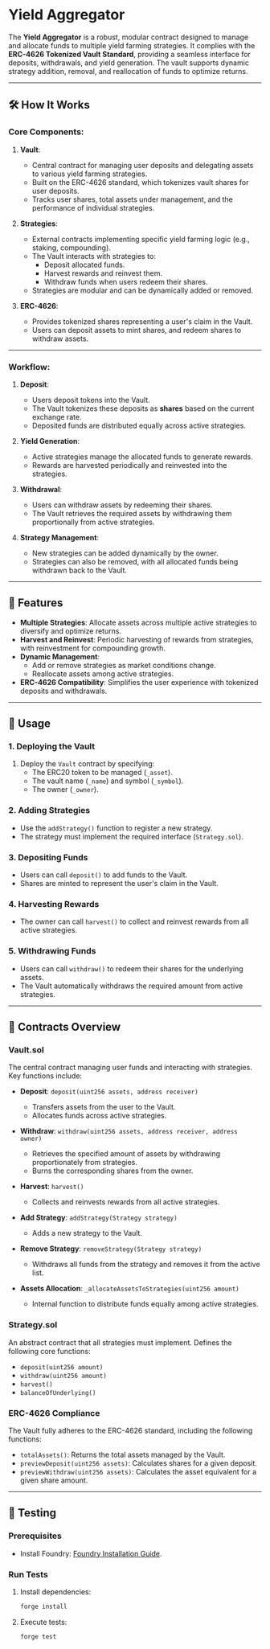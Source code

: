# Yield Aggregator

The **Yield Aggregator** is a robust, modular contract designed to manage and allocate funds to multiple yield farming strategies. It complies with the **ERC-4626 Tokenized Vault Standard**, providing a seamless interface for deposits, withdrawals, and yield generation. The vault supports dynamic strategy addition, removal, and reallocation of funds to optimize returns.

---

## 🛠 **How It Works**

### Core Components:

1. **Vault**:

   - Central contract for managing user deposits and delegating assets to various yield farming strategies.
   - Built on the ERC-4626 standard, which tokenizes vault shares for user deposits.
   - Tracks user shares, total assets under management, and the performance of individual strategies.

2. **Strategies**:

   - External contracts implementing specific yield farming logic (e.g., staking, compounding).
   - The Vault interacts with strategies to:
     - Deposit allocated funds.
     - Harvest rewards and reinvest them.
     - Withdraw funds when users redeem their shares.
   - Strategies are modular and can be dynamically added or removed.

3. **ERC-4626**:
   - Provides tokenized shares representing a user's claim in the Vault.
   - Users can deposit assets to mint shares, and redeem shares to withdraw assets.

---

### Workflow:

1. **Deposit**:

   - Users deposit tokens into the Vault.
   - The Vault tokenizes these deposits as **shares** based on the current exchange rate.
   - Deposited funds are distributed equally across active strategies.

2. **Yield Generation**:

   - Active strategies manage the allocated funds to generate rewards.
   - Rewards are harvested periodically and reinvested into the strategies.

3. **Withdrawal**:

   - Users can withdraw assets by redeeming their shares.
   - The Vault retrieves the required assets by withdrawing them proportionally from active strategies.

4. **Strategy Management**:
   - New strategies can be added dynamically by the owner.
   - Strategies can also be removed, with all allocated funds being withdrawn back to the Vault.

---

## 🧱 **Features**

- **Multiple Strategies**: Allocate assets across multiple active strategies to diversify and optimize returns.
- **Harvest and Reinvest**: Periodic harvesting of rewards from strategies, with reinvestment for compounding growth.
- **Dynamic Management**:
  - Add or remove strategies as market conditions change.
  - Reallocate assets among active strategies.
- **ERC-4626 Compatibility**: Simplifies the user experience with tokenized deposits and withdrawals.

---

## 🚀 **Usage**

### 1. Deploying the Vault

1. Deploy the `Vault` contract by specifying:
   - The ERC20 token to be managed (`_asset`).
   - The vault name (`_name`) and symbol (`_symbol`).
   - The owner (`_owner`).

### 2. Adding Strategies

- Use the `addStrategy()` function to register a new strategy.
- The strategy must implement the required interface (`Strategy.sol`).

### 3. Depositing Funds

- Users can call `deposit()` to add funds to the Vault.
- Shares are minted to represent the user's claim in the Vault.

### 4. Harvesting Rewards

- The owner can call `harvest()` to collect and reinvest rewards from all active strategies.

### 5. Withdrawing Funds

- Users can call `withdraw()` to redeem their shares for the underlying assets.
- The Vault automatically withdraws the required amount from active strategies.

---

## 📄 **Contracts Overview**

### Vault.sol

The central contract managing user funds and interacting with strategies. Key functions include:

- **Deposit**: `deposit(uint256 assets, address receiver)`
  - Transfers assets from the user to the Vault.
  - Allocates funds across active strategies.
- **Withdraw**: `withdraw(uint256 assets, address receiver, address owner)`

  - Retrieves the specified amount of assets by withdrawing proportionately from strategies.
  - Burns the corresponding shares from the owner.

- **Harvest**: `harvest()`

  - Collects and reinvests rewards from all active strategies.

- **Add Strategy**: `addStrategy(Strategy strategy)`
  - Adds a new strategy to the Vault.
- **Remove Strategy**: `removeStrategy(Strategy strategy)`

  - Withdraws all funds from the strategy and removes it from the active list.

- **Assets Allocation**: `_allocateAssetsToStrategies(uint256 amount)`
  - Internal function to distribute funds equally among active strategies.

### Strategy.sol

An abstract contract that all strategies must implement. Defines the following core functions:

- `deposit(uint256 amount)`
- `withdraw(uint256 amount)`
- `harvest()`
- `balanceOfUnderlying()`

### ERC-4626 Compliance

The Vault fully adheres to the ERC-4626 standard, including the following functions:

- `totalAssets()`: Returns the total assets managed by the Vault.
- `previewDeposit(uint256 assets)`: Calculates shares for a given deposit.
- `previewWithdraw(uint256 assets)`: Calculates the asset equivalent for a given share amount.

---

## 🧪 **Testing**

### Prerequisites

- Install Foundry: [Foundry Installation Guide](https://book.getfoundry.sh/getting-started/installation.html).

### Run Tests

1. Install dependencies:
   ```bash
   forge install
   ```
2. Execute tests:
   ```bash
   forge test
   ```
